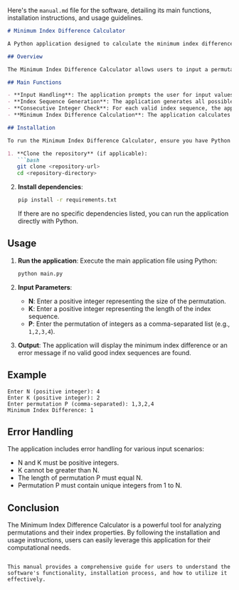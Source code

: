 Here's the `manual.md` file for the software, detailing its main functions, installation instructions, and usage guidelines.

```markdown
# Minimum Index Difference Calculator

A Python application designed to calculate the minimum index difference for a given permutation of integers.

## Overview

The Minimum Index Difference Calculator allows users to input a permutation of integers and find the minimum difference between the first and last indices of valid subsequences that can be rearranged to form consecutive integers. This tool is particularly useful for problems involving permutations and index manipulation.

## Main Functions

- **Input Handling**: The application prompts the user for input values, including the size of the permutation (N), the length of the index sequence (K), and the permutation itself (P).
- **Index Sequence Generation**: The application generates all possible index sequences of length K from the permutation P.
- **Consecutive Integer Check**: For each valid index sequence, the application checks if the corresponding subsequence can be rearranged to form consecutive integers.
- **Minimum Index Difference Calculation**: The application calculates and returns the minimum difference between the first and last indices of valid subsequences.

## Installation

To run the Minimum Index Difference Calculator, ensure you have Python installed on your machine. You can install the necessary dependencies using pip. 

1. **Clone the repository** (if applicable):
   ```bash
   git clone <repository-url>
   cd <repository-directory>
   ```

2. **Install dependencies**:
   ```bash
   pip install -r requirements.txt
   ```

   If there are no specific dependencies listed, you can run the application directly with Python.

## Usage

1. **Run the application**:
   Execute the main application file using Python:
   ```bash
   python main.py
   ```

2. **Input Parameters**:
   - **N**: Enter a positive integer representing the size of the permutation.
   - **K**: Enter a positive integer representing the length of the index sequence.
   - **P**: Enter the permutation of integers as a comma-separated list (e.g., `1,2,3,4`).

3. **Output**:
   The application will display the minimum index difference or an error message if no valid good index sequences are found.

## Example

```
Enter N (positive integer): 4
Enter K (positive integer): 2
Enter permutation P (comma-separated): 1,3,2,4
Minimum Index Difference: 1
```

## Error Handling

The application includes error handling for various input scenarios:
- N and K must be positive integers.
- K cannot be greater than N.
- The length of permutation P must equal N.
- Permutation P must contain unique integers from 1 to N.

## Conclusion

The Minimum Index Difference Calculator is a powerful tool for analyzing permutations and their index properties. By following the installation and usage instructions, users can easily leverage this application for their computational needs.
```

This manual provides a comprehensive guide for users to understand the software's functionality, installation process, and how to utilize it effectively.